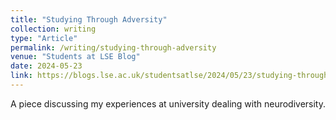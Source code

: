 ```yaml
---
title: "Studying Through Adversity"
collection: writing
type: "Article"
permalink: /writing/studying-through-adversity
venue: "Students at LSE Blog"
date: 2024-05-23
link: https://blogs.lse.ac.uk/studentsatlse/2024/05/23/studying-through-adversity-how-equity-diversity-and-inclusion-works-at-lse/
---
```


A piece discussing my experiences at university dealing with neurodiversity.
